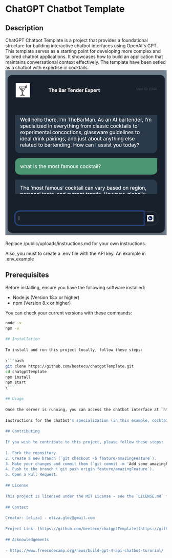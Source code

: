 
# ChatGPT Chatbot Template

## Description

ChatGPT Chatbot Template is a project that provides a foundational structure for building interactive chatbot interfaces using OpenAI's GPT. This template serves as a starting point for developing more complex and tailored chatbot applications. It showcases how to build an application that maintains conversational context effectively. The template have been setled as a chatbot with expertise in cocktails.
![Bar Tender Chatbot](/img/chat.png)

Replace  /public/uploads/instructions.md for your own instructions.

Also, you must to create a .env file with the API key. An example in .env_example

## Prerequisites

Before installing, ensure you have the following software installed:
- Node.js (Version 18.x or higher)
- npm (Version 8.x or higher)

You can check your current versions with these commands:
```bash
node -v
npm -v

## Installation

To install and run this project locally, follow these steps:

\```bash
git clone https://github.com/beetecu/chatgptTemplate.git
cd chatgptTemplate
npm install
npm start
\```

## Usage

Once the server is running, you can access the chatbot interface at `http://localhost:9000`. Enter your questions or comments in the chat input field and receive responses from ChatGPT. 

Instructions for the chatbot's specialization (in this example, cocktails) should be placed in the `uploads` folder. This setup allows the chatbot to provide contextually relevant and specialized responses based on the provided instructions.

## Contributing

If you wish to contribute to this project, please follow these steps:

1. Fork the repository.
2. Create a new branch (`git checkout -b feature/amazingFeature`).
3. Make your changes and commit them (`git commit -m 'Add some amazingFeature'`).
4. Push to the branch (`git push origin feature/amazingFeature`).
5. Open a Pull Request.

## License

This project is licensed under the MIT License - see the `LICENSE.md` file for details.

## Contact

Creator: [eliza] - eliza.glez@gmail.com

Project Link: [https://github.com/beetecu/chatgptTemplate](https://github.com/beetecu/chatgptTemplate)

## Acknowledgements

- https://www.freecodecamp.org/news/build-gpt-4-api-chatbot-turorial/
